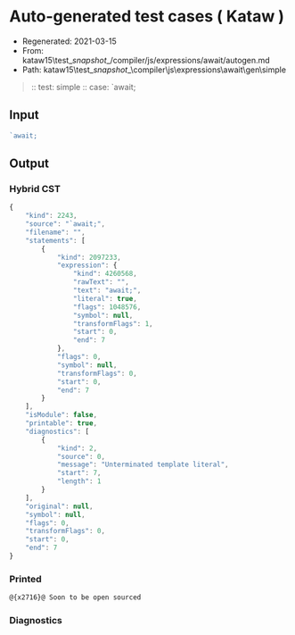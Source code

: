 # Auto-generated test cases ( Kataw )
- Regenerated: 2021-03-15
- From: kataw15\test\__snapshot__/compiler/js/expressions/await/autogen.md
- Path: kataw15\test\__snapshot__\compiler\js\expressions\await\gen\simple
> :: test: simple
> :: case: `await;
## Input

`````js
`await;
`````

## Output

### Hybrid CST

```javascript
{
    "kind": 2243,
    "source": "`await;",
    "filename": "",
    "statements": [
        {
            "kind": 2097233,
            "expression": {
                "kind": 4260568,
                "rawText": "",
                "text": "await;",
                "literal": true,
                "flags": 1048576,
                "symbol": null,
                "transformFlags": 1,
                "start": 0,
                "end": 7
            },
            "flags": 0,
            "symbol": null,
            "transformFlags": 0,
            "start": 0,
            "end": 7
        }
    ],
    "isModule": false,
    "printable": true,
    "diagnostics": [
        {
            "kind": 2,
            "source": 0,
            "message": "Unterminated template literal",
            "start": 7,
            "length": 1
        }
    ],
    "original": null,
    "symbol": null,
    "flags": 0,
    "transformFlags": 0,
    "start": 0,
    "end": 7
}
```

### Printed

```javascript
@{x2716}@ Soon to be open sourced
```

### Diagnostics

```javascript

```

